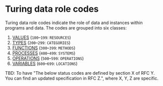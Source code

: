 # Turing data role codes

Turing data role codes indicate the role of data and instances within programs and data. The codes are grouped into six classes:

1. [VALUES]() (`100`–`199`: `RESOURCES`)
2. [TYPES]() (`200`–`299`: `CATEGORIES`)
3. [FUNCTIONS]() (`300`–`399`: `METHODS`)
4. [PROCESSES]() (`400`–`499`: `SYSTEMS`)
5. [OPERATIONS]() (`500`–`599`: `OPERATIONS`)
6. [VARIABLES]() (`600`–`699`: `LOCATIONS`)

TBD: To have "The below status codes are defined by section X of RFC Y. You can find an updated specification in RFC Z.", where X, Y, Z are specific.
